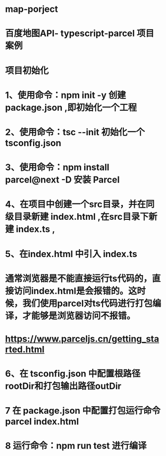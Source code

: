 # map-porject
# 百度地图API- typescript-parcel 项目案例
# 项目初始化
# 1、使用命令：npm init -y 创建 package.json ,即初始化一个工程
# 2、使用命令：tsc --init 初始化一个 tsconfig.json
# 3、使用命令：npm install parcel@next -D 安装 Parcel
# 4、在项目中创建一个src目录，并在同级目录新建 index.html ,在src目录下新建 index.ts  , 
# 5、在index.html 中引入 index.ts

# 通常浏览器是不能直接运行ts代码的，直接访问index.html是会报错的。这时候，我们使用parcel对ts代码进行打包编译，才能够是浏览器访问不报错。
# https://www.parceljs.cn/getting_started.html
# 6、在 tsconfig.json 中配置根路径rootDir和打包输出路径outDir
 
# 7 在 package.json 中配置打包运行命令 parcel index.html
# 8 运行命令：npm run test 进行编译
